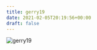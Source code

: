 ```yaml
---
title: gerry19
date: 2021-02-05T20:19:56+00:00
draft: false
---
```


![gerry19](/images/1990%3F.JPG)

